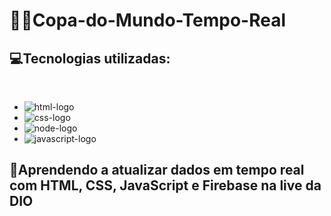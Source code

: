 # 👨‍💻Copa-do-Mundo-Tempo-Real

 
 <h2>💻Tecnologias utilizadas: </h2><br>

 - <img src="https://img.shields.io/badge/HTML5-E34F26?style=for-the-badge&logo=html5&logoColor=white" alt="html-logo"/>
 - <img src="https://img.shields.io/badge/CSS3-1572B6?style=for-the-badge&logo=css3&logoColor=white" alt="css-logo"/>
 - <img src="https://img.shields.io/badge/Node.js-43853D?style=for-the-badge&logo=node.js&logoColor=white" alt="node-logo"/>
 - <img src="	https://img.shields.io/badge/JavaScript-323330?style=for-the-badge&logo=javascript&logoColor=F7DF1E" alt="javascript-logo"/>
 
 
 <h2>📱Aprendendo a atualizar dados em tempo real com HTML, CSS, JavaScript e Firebase na live da DIO  </h2><br>

 
